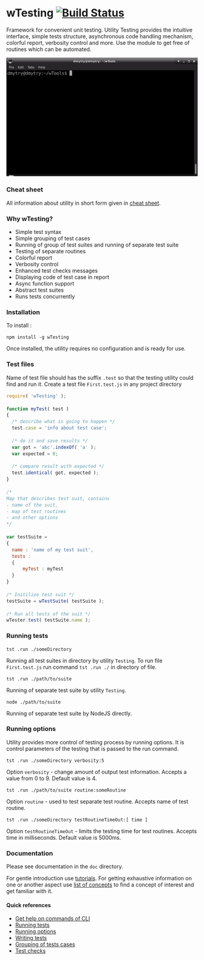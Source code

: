 
# wTesting [![Build Status](https://travis-ci.org/Wandalen/wTesting.svg?branch=master)](https://travis-ci.org/Wandalen/wTesting)

Framework for convenient unit testing. Utility Testing provides the intuitive interface, simple tests structure, asynchronous code handling mechanism, colorful report, verbosity control and more. Use the module to get free of routines which can be automated.

<div align="center">
		<img src="./doc/images/tester.gif" alt="tester.gif">
</div>

### Cheat sheet

All information about utility in short form given in [cheat sheet](./doc/version.eng/tutorial/TestingCheatSheet.pdf).

### Why wTesting?

- Simple test syntax
- Simple grouping of test cases
- Running of group of test suites and running of separate test suite
- Testing of separate routines
- Colorful report
- Verbosity control
- Enhanced test checks messages
- Displaying code of test case in report
- Async function support
- Abstract test suites
- Runs tests concurrently

### Installation

To install :

```
npm install -g wTesting
```

Once installed, the utility requires no configuration and is ready for use.

### Test files

Name of test file should has the suffix `.test` so that the testing utility could find and run it. Create a test file `First.test.js` in any project directory

```js
require( 'wTesting' );

function myTest( test )
{  
  /* describe what is going to happen */
  test.case = 'info about test case';

  /* do it and save results */
  var got = 'abc'.indexOf( 'a' );
  var expected = 0;

  /* compare result with expected */
  test.identical( got, expected );
}

/*
Map that describes test suit, contains
- name of the suit,
- map of test routines
- and other options
*/

var testSuite =
{
  name : 'name of my test suit',
  tests :
  {
      myTest : myTest
  }
}

/* Initilize test suit */
testSuite = wTestSuite( testSuite );

/* Run all tests of the suit */
wTester.test( testSuite.name );
```

### Running tests

```
tst .run ./someDirectory
```
Running all test suites in directory by utility `Testing`. To run file `First.test.js` run command `tst .run ./` in directory of file.

```
tst .run ./path/to/suite
```
Running of separate test suite by utility `Testing`.

```
node ./path/to/suite
```

Running of separate test suite by NodeJS directly.

### Running options

Utility provides more control of testing process by running options. It is control parameters of the testing that is passed to the run command.

```
tst .run ./someDirectory verbosity:5
```

Option `verbosity` - change amount of output test information. Accepts a value from 0 to 9. Default value is 4.

```
tst .run ./path/to/suite routine:someRoutine
```

Option `routine` - used to test separate test routine. Accepts name of test routine.

```
tst .run ./someDirectory testRoutineTimeOut:[ time ]
```

Option `testRoutineTimeOut` - limits the testing time for test routines. Accepts time in milliseconds. Default value is 5000ms.

### Documentation

Please see documentation in the `doc` directory.

For gentle introduction use [tutorials](./doc/version.eng/README.md#Tutorials). For getting exhaustive information on one or another aspect use [list of concepts](./doc/version.eng/README.md#Concepts) to find a concept of interest and get familiar with it.

#### Quick references

- [Get help on commands of CLI](./doc/version.eng/tutorial/Help.md)
- [Running tests](./doc/version.eng/tutorial/Running.md)
- [Running options](./doc/version.eng/tutorial/Help.md#test-run-options-and-suite-options)
- [Writing tests](./doc/version.eng/tutorial/HelloWorld.md)
- [Grouping of tests cases](./doc/version.eng/tutorial/Report.md)
- [Test checks](./doc/version.eng/concept/TestCheck.md)


<!-- Test suit is a set of test routines in one file, each test routine is a set of test features( cases ).
Test feature is a combination of code execution and validation of obtained results, that is aimed to check some aspect of the program.

For convenience, each test feature may have own description, it can be provided through `description` field.

To get access to functionality of test package from test routine user must use first provided argument. -->
  <!--
#### Assertions

Assertions are routines that are used in test routine to validate results of code execution.

List of mostly used assertions:

* identical - checks if two arguments are equal;
* shouldBe - checks if result of provided expression is true;
* shouldThrowError - checks if code execution throws an error;
* mustNotThrowError - checks if code execution ends without error.

<!-- #### Launch options

* verbosity - level of detail of information in the output;
* routine - name of test routine to run, other routines are ignored.

#### How to run

Locally expects path to file that contains test suit:

```
node path/to/suit
```

Globally expects path to folder that contains many test suits( files ), but also can work with single suit:

```
wtest path/to/folder/with/suits
```

With options:

```
node path/to/suit verbosity:5 routine:myTest
```

### Example

```javascript
function myTest( test )
{  
  /* describe what is going to happen */
  test.description = 'info about test feature';

  /* do it and save results */
  var got = 'abc'.indexOf( 'a' );
  var expected = 0;

  /* compare result with expected */
  test.identical( got, expected );
}

/*
Map that describes test suit, contains
- name of the suit,
- map of test routines
- and other options
*/

var testSuite =
{
  name : 'name of my test suit',
  tests :
  {
      myTest : myTest
  }
}

/* Initilize test suit */
testSuite = wTestSuit( testSuite );

/* Run all tests of the suit */
wTools.Testing.test( testSuite );

``` -->
